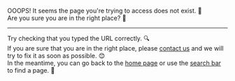 OOOPS! It seems the page you're trying to access does not exist. 🙈  
Are you sure you are in the right place? 🤔  

<hr>

Try checking that you typed the URL correctly. 🔍  
If you are sure that you are in the right place, please [contact us](/contact) and we will try to fix it as soon as possible. 😊  
In the meantime, you can go back to the [home page](/) or use the [search bar](#main-search-field) to find a page. 👀  